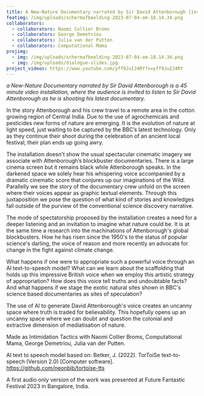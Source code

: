 ```yaml
---
title: A New-Nature Documentary narrated by Sir David Attenborough [installation]
featimg: /img/uploads/scherm­afbeelding-2023-07-04-om-18.14.34.png
collaborators:
  - collaborators: Naomi Collier Broms
  - collaborators: George Demetriou
  - collaborators: Julia van der Putten
  - collaborators: Computational Mama
projimg:
  - img: /img/uploads/scherm­afbeelding-2023-07-04-om-18.14.34.png
  - img: /img/uploads/dialogue-slides.jpg
project_videos: https://www.youtube.com/yff9JuIJ4RY?v=yff9JuIJ4RY
---
```

*a New-Nature Documentary narrated by Sir David Attenborough is a 45 minute video installation, where the audience is invited to listen to Sir David Attenborough as he is shooting his latest documentary.* 

In the story Attenborough and his crew travel to a remote area in the cotton growing region of Central India. Due to the use of agrochemicals and pesticides new forms of nature are emerging. It is the evolution of nature at light speed, just waiting to be captured by the BBC’s latest technology. Only as they continue their shoot during the celebration of an ancient local festival, their plan ends up going awry.  

The installation doesn't show the usual spectacular cinematic imagery we associate with Attenborough’s blockbuster documentaries. There is a large cinema screen but it remains black while Attenborough speaks. In the darkened space we solely hear his whispering voice accompanied by a dramatic cinematic score that conjures up our imaginations of the Wild. Parallelly we see the story of the documentary crew unfold on the screen where their voices appear as graphic textual elements. Through this juxtaposition we pose the question of what kind of stories and knowledges fall outside of the purview of the conventional science discovery narrative.

The mode of spectatorship proposed by the installation creates a need for a deeper listening and an invitation to imagine what nature could be. It is at the same time a research into the machinations of Attenborough's global blockbusters. How he has risen since the 1950's to the status of popular science's darling, the voice of reason and more recently an advocate for change in the fight against climate change. 

What happens if one were to appropriate such a powerful voice through an AI text-to-speech model? What can we learn about the scaffolding that holds up this impressive British voice when we employ this artistic strategy of appropriation? How does this voice tell truths and undoubtable facts? A﻿nd what happens if we stage the exotic natural sites shown in BBC's science based documentaries as sites of speculation? 

The use of AI to generate David Attenborough's voice creates an uncanny space where truth is traded for believability. This hopefully opens up an uncanny space where we can doubt and question the colonial and extractive dimension of mediatisation of nature. 

Made as Intimidation Tactics with Naomi Collier Broms, Computational Mama, George Demetriou, Julia van der Putten. 

A﻿I text to speech model based on: Betker, J. (2022). TorToiSe text-to-speech (Version 2.0) \[Computer software]. https://github.com/neonbjb/tortoise-tts

A﻿ first audio only version of the work was presented at Future Fantastic Festival 2023 in Bangalore, India.